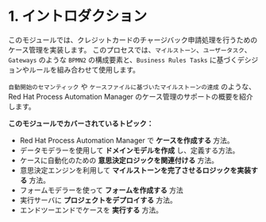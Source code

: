 # 1. イントロダクション

このモジュールでは、クレジットカードのチャージバック申請処理を行うためのケース管理を実装します。
このプロセスでは、`マイルストーン`、`ユーザータスク`、`Gateways` のような `BPMN2` の構成要素と、`Business Rules Tasks` に基づくデシジョンやルールを組み合わせて使用します。

`自動開始のセマンティック` や `ケースファイルに基づいたマイルストーンの達成` のような、Red Hat Process Automation Manager のケース管理のサポートの概要を紹介します。

**このモジュールでカバーされているトピック：**

* Red Hat Process Automation Manager で **ケースを作成する** 方法。
* データモデラーを使用して **ドメインモデルを作成** し、定義する方法。
* ケースに自動化のための **意思決定ロジックを関連付ける** 方法。
* 意思決定エンジンを利用して **マイルストーンを完了させるロジックを実装する** 方法。
* フォームモデラーを使って **フォームを作成する** 方法
* 実行サーバに **プロジェクトをデプロイする** 方法。
* エンドツーエンドでケースを **実行する** 方法。
